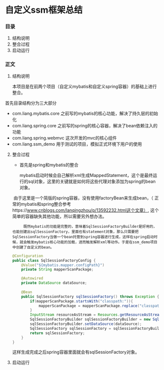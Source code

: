 # 自定义ssm框架总结

### 目录

1. 结构说明
2. 整合过程
3. 启动运行



### 正文

1. 结构说明

   本项目是在前两个项目（自定义mybatis和自定义spring容器）的基础上进行整合。

首先目录结构分为三大部分

- com.liang.mybatis.core		之前写的mybatis的核心功能，解决了持久层的初始化
- com.liang.spring.core           之前写的spring的核心容器，解决了bean依赖注入的功能
- com.liang.spring.webmvc    这次开发的mvc的核心组件
- com.liang.ssm_demo            用于测试的项目，模拟正式环境下用户的使用



2. 整合过程

   - 首先是spring和mybatis的整合

     mybatis启动时候会自己解析xml生成MappedStatement，这个是最终运行的sql对象，这里的关键就是如何将这些代理对象添加为spring的bean对象。

   

   ​		由于这里是一个简版的spring容器，没有使用factoryBean来生成bean，（ 正常的mybatis和spring整合参考https://www.cnblogs.com/lanqingzhou/p/13592232.html这个文章）,  这个简单的容器缺失其他功能，所以需要另外想办法。

   

    		既然mybatis的功能是完整的，意味着SqlSessionFactoryBuilder是好用的，也能创建出sqlSessionFactory，里面也有statement对象，那么只需要把SqlSessionFactory当做一个bean托管到spring容器进行生成，这样在spring启动时候，就会触发mybatis核心功能的加载，进而触发解析xml等动作。于是在ssm_demo项目中创建了自定义的bean。

   

   ```java
   @Configuration
   public class SqlSessionFactoryConfig {
       @Value("${mybatis.mapper.configPath}")
       private String mapperScanPackage;
   
       @Autowired
       private DataSource dataSource;
       
       @Bean
       public SqlSessionFactory sqlSessionFactory() throws Exception {
           if(mapperScanPackage.startsWith("classpath:")){
               mapperScanPackage = mapperScanPackage.replace("classpath:","");
           }
           InputStream resourceAsStream = Resources.getResourceAsStream(mapperScanPackage);
           SqlSessionFactoryBuilder sqlSessionFactoryBuilder = new SqlSessionFactoryBuilder();
           sqlSessionFactoryBuilder.setDataSource(dataSource);
           SqlSessionFactory sqlSessionFactory = sqlSessionFactoryBuilder.build(resourceAsStream);
           return sqlSessionFactory;
       }
   }
   ```

   这样生成完成之后spring容器里面就会有sqlSessionFactory对象。

   

3. 启动运行

